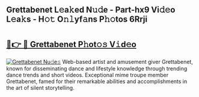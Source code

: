 ## Grettabenet L𝚎a𝚔ed N𝚞𝚍e - Part-hx9 Vi𝚍𝚎o L𝚎a𝚔s - H𝚘𝚝 O𝚗𝚕yf𝚊ns P𝚑𝚘tos 6Rrji

# <h2><a href="http://kf0xmb.oniu.top/?m=Grettabenet">🔗👉 🔴 Grettabenet P𝚑ot𝚘𝚜 V𝚒d𝚎o</a></h2>

[![Grettabenet Nu𝚍e𝚜](https://i.imgur.com/0qMVB7G.gif)](http://kf0xmb.oniu.top/?m=Grettabenet)
Web-based artist and amusement giver Grettabenet, known for disseminating dance and lifestyle knowledge through trending dance trends and short videos. Exceptional mime troupe member Grettabenet, famed for their remarkable abilities and accomplishments in the art of silent storytelling.  
